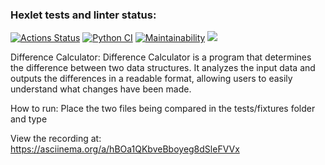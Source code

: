 ### Hexlet tests and linter status:
[![Actions Status](https://github.com/LovichLevich/python-project-50/actions/workflows/hexlet-check.yml/badge.svg)](https://github.com/LovichLevich/python-project-50/actions)
[![Python CI](https://github.com/LovichLevich/python-project-50/actions/workflows/check.yml/badge.svg)](https://github.com/LovichLevich/python-project-50/actions/workflows/check.yml)
[![Maintainability](https://api.codeclimate.com/v1/badges/9c7d77626198e523802f/maintainability)](https://codeclimate.com/github/LovichLevich/python-project-50/maintainability)
<a href="https://codeclimate.com/github/LovichLevich/python-project-50/test_coverage"><img src="https://api.codeclimate.com/v1/badges/9c7d77626198e523802f/test_coverage" /></a>

Difference Calculator:
Difference Calculator is a program that determines the difference between two data structures. It analyzes the input data and outputs the differences in a readable format, allowing users to easily understand what changes have been made.

How to run:
Place the two files being compared in the tests/fixtures folder and type

View the recording at:
https://asciinema.org/a/hBOa1QKbveBboyeg8dSleFVVx